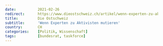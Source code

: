 ```yaml
---
date:          2021-02-26
redirect:      https://www.dieostschweiz.ch/artikel/wenn-experten-zu-aktivisten-mutieren-bGY8n9j
title:         Die Ostschweiz
subtitle:      'Wenn Experten zu Aktivisten mutieren'
country:       CH
categories:    [Politik, Wissenschaft]
tags:          [bundesrat, taskforce]
---
```

